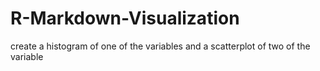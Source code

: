 # R-Markdown-Visualization

create a histogram of one of the variables and a scatterplot of two of the variable
